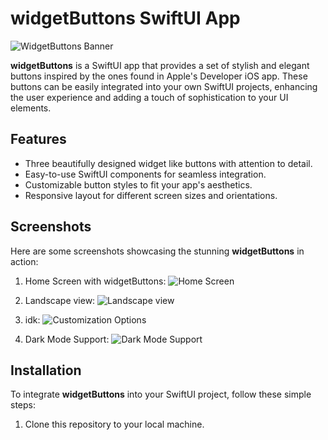 # widgetButtons SwiftUI App

![WidgetButtons Banner](images/banner.png)

**widgetButtons** is a SwiftUI app that provides a set of stylish and elegant buttons inspired by the ones found in Apple's Developer iOS app. These buttons can be easily integrated into your own SwiftUI projects, enhancing the user experience and adding a touch of sophistication to your UI elements.

## Features

- Three beautifully designed widget like buttons with attention to detail.
- Easy-to-use SwiftUI components for seamless integration.
- Customizable button styles to fit your app's aesthetics.
- Responsive layout for different screen sizes and orientations.

## Screenshots

Here are some screenshots showcasing the stunning **widgetButtons** in action:

1. Home Screen with widgetButtons:
   ![Home Screen](images/screenshot1.png)

2. Landscape view:
   ![Landscape view](images/screenshot2.png)

3. idk:
   ![Customization Options](images/screenshot3.png)

4. Dark Mode Support:
   ![Dark Mode Support](images/screenshot4.png)

## Installation

To integrate **widgetButtons** into your SwiftUI project, follow these simple steps:

1. Clone this repository to your local machine.
